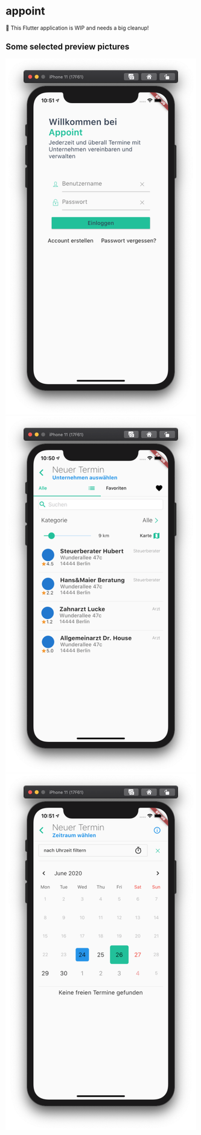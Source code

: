 # appoint

:construction: This Flutter application is WIP and needs a big cleanup!

## Some selected preview pictures

![Signin Page](images/preview/singin.png?raw=true "Signin Page") 
![Select Company Page](images/preview/select_company.png?raw=true "Select Company Page")
![Select Appointment Page](images/preview/select_appointment.png?raw=true "Select Appointment Page")
